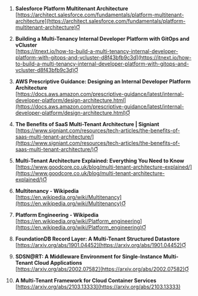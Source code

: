 1. **Salesforce Platform Multitenant Architecture**  
   [https://architect.salesforce.com/fundamentals/platform-multitenant-architecture](https://architect.salesforce.com/fundamentals/platform-multitenant-architecture)

2. **Building a Multi-Tenancy Internal Developer Platform with GitOps and vCluster**  
   [https://itnext.io/how-to-build-a-multi-tenancy-internal-developer-platform-with-gitops-and-vcluster-d8f43bfb9c3d](https://itnext.io/how-to-build-a-multi-tenancy-internal-developer-platform-with-gitops-and-vcluster-d8f43bfb9c3d)

3. **AWS Prescriptive Guidance: Designing an Internal Developer Platform Architecture**  
   [https://docs.aws.amazon.com/prescriptive-guidance/latest/internal-developer-platform/design-architecture.html](https://docs.aws.amazon.com/prescriptive-guidance/latest/internal-developer-platform/design-architecture.html)

4. **The Benefits of SaaS Multi-Tenant Architecture | Signiant**  
   [https://www.signiant.com/resources/tech-articles/the-benefits-of-saas-multi-tenant-architecture/](https://www.signiant.com/resources/tech-articles/the-benefits-of-saas-multi-tenant-architecture/)

5. **Multi-Tenant Architecture Explained: Everything You Need to Know**  
   [https://www.goodcore.co.uk/blog/multi-tenant-architecture-explained/](https://www.goodcore.co.uk/blog/multi-tenant-architecture-explained/)

6. **Multitenancy - Wikipedia**  
   [https://en.wikipedia.org/wiki/Multitenancy](https://en.wikipedia.org/wiki/Multitenancy)

7. **Platform Engineering - Wikipedia**  
   [https://en.wikipedia.org/wiki/Platform_engineering](https://en.wikipedia.org/wiki/Platform_engineering)

8. **FoundationDB Record Layer: A Multi-Tenant Structured Datastore**  
   [https://arxiv.org/abs/1901.04452](https://arxiv.org/abs/1901.04452)

9. **SDSN@RT: A Middleware Environment for Single-Instance Multi-Tenant Cloud Applications**  
   [https://arxiv.org/abs/2002.07582](https://arxiv.org/abs/2002.07582)

10. **A Multi-Tenant Framework for Cloud Container Services**  
    [https://arxiv.org/abs/2103.13333](https://arxiv.org/abs/2103.13333)
